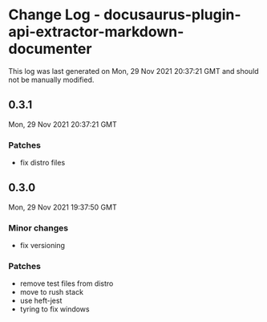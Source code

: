 # Change Log - docusaurus-plugin-api-extractor-markdown-documenter

This log was last generated on Mon, 29 Nov 2021 20:37:21 GMT and should not be manually modified.

## 0.3.1
Mon, 29 Nov 2021 20:37:21 GMT

### Patches

- fix distro files

## 0.3.0
Mon, 29 Nov 2021 19:37:50 GMT

### Minor changes

- fix versioning

### Patches

- remove test files from distro
- move to rush stack
- use heft-jest
- tyring to fix windows

